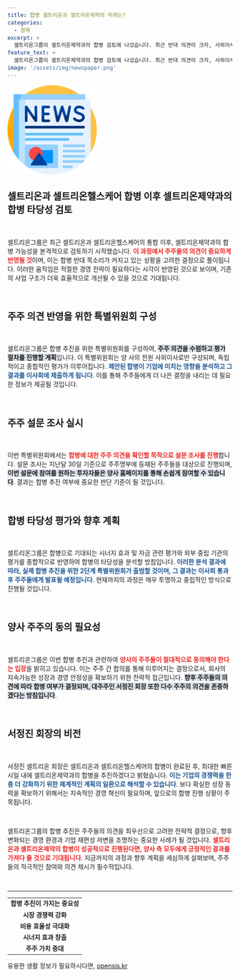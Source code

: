 ```yaml
---
title: 합병 셀트리온과 셀트리온제약의 미래는?
categories:
  - 경제
excerpt: >
  셀트리온그룹이 셀트리온제약과의 합병 검토에 나섰습니다. 최근 반대 의견이 크자, 사외이사 중심의 특별위원회를 구성하고 주주 설문 조사에 착수했습니다. 합병 추진 여부는 절대적 주주 동의에 따라 결정될 예정입니다.
feature_text: >
  셀트리온그룹이 셀트리온제약과의 합병 검토에 나섰습니다. 최근 반대 의견이 크자, 사외이사 중심의 특별위원회를 구성하고 주주 설문 조사에 착수했습니다. 합병 추진 여부는 절대적 주주 동의에 따라 결정될 예정입니다.
image: '/assets/img/newspaper.png'
---
```


<p><img src="/assets/img/newspaper.png" alt="kimp 속보" /></p>

<h2 data-ke-size="size26">셀트리온과 셀트리온헬스케어 합병 이후 셀트리온제약과의 합병 타당성 검토</h2>

<p data-ke-size="size16">&nbsp;</p>

<p>셀트리온그룹은 최근 셀트리온과 셀트리온헬스케어의 통합 이후, 셀트리온제약과의 합병 가능성을 본격적으로 검토하기 시작했습니다. <b><span style="color: #ee2323;">이 과정에서 주주들의 의견이 중요하게 반영될 것</span></b>이며, 이는 합병 반대 목소리가 커지고 있는 상황을 고려한 결정으로 풀이됩니다. 이러한 움직임은 적절한 경영 전략이 필요하다는 시각이 반영된 것으로 보이며, 기존의 사업 구조가 더욱 효율적으로 개선될 수 있을 것으로 기대됩니다.</p>

<p data-ke-size="size16">&nbsp;</p>

<h2 data-ke-size="size26">주주 의견 반영을 위한 특별위원회 구성</h2>

<p data-ke-size="size16">&nbsp;</p>

<p>셀트리온그룹은 합병 추진을 위한 특별위원회를 구성하여, <b><span style="background-color: #21538527;">주주 의견을 수렴하고 평가 절차를 진행할 계획</span></b>입니다. 이 특별위원회는 양 사의 전원 사외이사로만 구성되며, 독립적이고 종합적인 평가가 이루어집니다. <b><span style="color: #1a5490;">제안된 합병이 기업에 미치는 영향을 분석하고 그 결과를 이사회에 제출하게 됩니다</span></b>. 이를 통해 주주들에게 더 나은 결정을 내리는 데 필요한 정보가 제공될 것입니다.</p>

<p data-ke-size="size16">&nbsp;</p>

<h2 data-ke-size="size26">주주 설문 조사 실시</h2>

<p data-ke-size="size16">&nbsp;</p>

<p>이번 특별위원회에서는 <b><span style="color: #ee2323;">합병에 대한 주주 의견을 확인할 목적으로 설문 조사를 진행</span></b>합니다. 설문 조사는 지난달 30일 기준으로 주주명부에 등재된 주주들을 대상으로 진행되며, <b><span style="background-color: #21538527;">이번 설문에 참여를 원하는 투자자들은 양사 홈페이지를 통해 손쉽게 참여할 수 있습니다</span></b>. 결과는 합병 추진 여부에 중요한 판단 기준이 될 것입니다.</p>

<p data-ke-size="size16">&nbsp;</p>

<h2 data-ke-size="size26">합병 타당성 평가와 향후 계획</h2>

<p data-ke-size="size16">&nbsp;</p>

<p>셀트리온그룹은 합병으로 기대되는 시너지 효과 및 자금 관련 평가와 외부 중립 기관의 평가를 종합적으로 반영하여 합병의 타당성을 분석할 방침입니다. <b><span style="color: #1a5490;">이러한 분석 결과에 따라, 실제 합병 추진을 위한 2단계 특별위원회가 출범할 것이며, 그 결과는 이사회 통과 후 주주들에게 발표될 예정입니다</span></b>. 현재까지의 과정은 매우 투명하고 중립적인 방식으로 진행될 것입니다.</p>

<p data-ke-size="size16">&nbsp;</p>

<h2 data-ke-size="size26">양사 주주의 동의 필요성</h2>

<p data-ke-size="size16">&nbsp;</p>

<p>셀트리온그룹은 이번 합병 추진과 관련하여 <b><span style="color: #ee2323;">양사의 주주들이 절대적으로 동의해야 한다는 입장</span></b>을 밝히고 있습니다. 이는 주주 간 합의를 통해 이루어지는 결정으로서, 회사의 지속가능한 성장과 경영 안정성을 확보하기 위한 전략적 접근입니다. <b><span style="background-color: #21538527;">향후 주주들의 의견에 따라 합병 여부가 결정되며, 대주주인 서정진 회장 또한 다수 주주의 의견을 존중하겠다는 방침입니다</span></b>.</p>

<p data-ke-size="size16">&nbsp;</p>

<h2 data-ke-size="size26">서정진 회장의 비전</h2>

<p data-ke-size="size16">&nbsp;</p>

<p>서정진 셀트리온 회장은 셀트리온과 셀트리온헬스케어의 합병이 완료된 후, 최대한 빠른 시일 내에 셀트리온제약과의 합병을 추진하겠다고 밝혔습니다. <b><span style="color: #1a5490;">이는 기업의 경쟁력을 한층 더 강화하기 위한 체계적인 계획의 일환으로 해석할 수 있습니다</span></b>. 보다 확실한 성장 동력을 확보하기 위해서는 지속적인 경영 혁신이 필요하며, 앞으로의 합병 진행 상황이 주목됩니다.</p>

<p data-ke-size="size16">&nbsp;</p>

<p>셀트리온그룹의 합병 추진은 주주들의 의견을 최우선으로 고려한 전략적 결정으로, 향후 변화되는 경영 환경과 기업 재편성 저변을 조명하는 중요한 사례가 될 것입니다. <b><span style="color: #ee2323;">셀트리온과 셀트리온제약의 합병이 성공적으로 진행된다면, 양사 측 모두에게 긍정적인 결과를 가져다 줄 것으로 기대됩니다</span></b>. 지금까지의 과정과 향후 계획을 세심하게 살펴보며, 주주들의 적극적인 참여와 의견 제시가 필수적입니다.</p>

<p data-ke-size="size16">&nbsp;</p>

<hr/>

<table style="width: 100%;">
  <tr>
    <td style="text-align: center; height: 17px;"><b>합병 추진이 가지는 중요성</b></td>
  </tr>
  <tr>
    <td style="text-align: center; height: 17px;"><b>시장 경쟁력 강화</b></td>
  </tr>
  <tr>
    <td style="text-align: center; height: 17px;"><b>비용 효율성 극대화</b></td>
  </tr>
  <tr>
    <td style="text-align: center; height: 17px;"><b>시너지 효과 창출</b></td>
  </tr>
  <tr>
    <td style="text-align: center; height: 17px;"><b>주주 가치 증대</b></td>
  </tr>
</table>
유용한 생활 정보가 필요하시다면, <a href="https://opensis.kr" rel="dofollow">opensis.kr</a>


